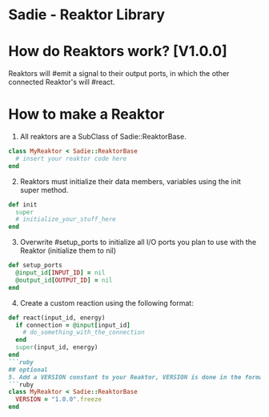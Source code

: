 Sadie - Reaktor Library
=======================
# How do Reaktors work? [V1.0.0]
Reaktors will #emit a signal to their output ports, in which the other
connected Reaktor's will #react.

# How to make a Reaktor
1. All reaktors are a SubClass of Sadie::ReaktorBase.
```ruby
class MyReaktor < Sadie::ReaktorBase
  # insert your reaktor code here
end
```
2. Reaktors must initialize their data members, variables using the init super method.
```ruby
def init
  super
  # initialize_your_stuff_here
end
```
3. Overwrite #setup_ports to initialize all I/O ports you plan to use with the Reaktor (initialize them to nil)
```ruby
def setup_ports
  @input_id[INPUT_ID] = nil
  @output_id[OUTPUT_ID] = nil
end
```
4. Create a custom reaction using the following format:
```ruby
def react(input_id, energy)
  if connection = @input[input_id]
    # do_something_with_the_connection
  end
  super(input_id, energy)
end
```ruby
## optional
5. Add a VERSION constant to your Reaktor, VERSION is done in the format of MAJOR.MINOR.PATCH
```ruby
class MyReaktor < Sadie::ReaktorBase
  VERSION = "1.0.0".freeze
end
```
